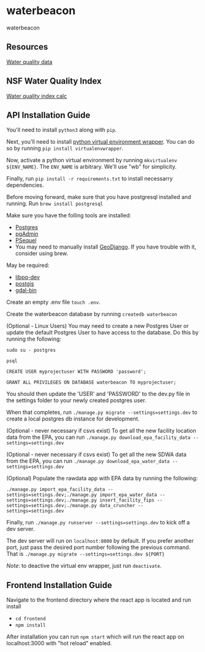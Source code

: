 # waterbeacon

waterbeacon

## Resources

[Water quality data](https://www.waterqualitydata.us/)

## NSF Water Quality Index

[Water quality index calc](http://home.eng.iastate.edu/~dslutz/dmrwqn/water_quality_index_calc.htm)

## API Installation Guide

You'll need to install `python3` along with `pip`.

Next, you'll need to install [python virtual environment wrapper](https://virtualenvwrapper.readthedocs.io/en/latest/). You can do so by running `pip install virtualenvwrapper`.

Now, activate a python virtual environment by running `mkvirtualenv ${ENV_NAME}`. The `ENV_NAME` is arbitrary. We'll use "wb" for simplicity.

Finally, run `pip install -r requirements.txt` to install necessarry dependencies.

Before moving forward, make sure that you have postgresql installed and running. Run `brew install postgresql`

Make sure you have the folling tools are installed:

* [Postgres](https://postgresapp.com/downloads.html)
* [pgAdmin](https://www.postgresql.org/ftp/pgadmin/pgadmin4)
* [PSequel](http://www.psequel.com/)
* You may need to manually install [GeoDjango](https://docs.djangoproject.com/en/1.11/ref/contrib/gis/install/#homebrew). If you have trouble with it, consider using brew.

May be required:
* [libpq-dev](https://pypi.org/project/libpq-dev/)
* [postgis](https://postgis.net/install/)
* [gdal-bin](https://gdal.org/)

Create an empty .env file `touch .env`.

Create the waterbeacon database by running `createdb waterbeacon`

(Optional - Linux Users) You may need to create a new Postgres User or update the default Postgres User to have access to the database.  Do this by running the following:

    sudo su - postgres

    psql

    CREATE USER myprojectuser WITH PASSWORD 'password';
    
    GRANT ALL PRIVILEGES ON DATABASE waterbeacon TO myprojectuser;

You should then update the 'USER' and 'PASSWORD' to the dev.py file in the settings folder to your newly created postgres user.

When that completes, run `./manage.py migrate --settings=settings.dev` to create a local postgres db instance for development.

(Optional - never necessary if csvs exist) To get all the new facility location data from the EPA, you can run `./manage.py download_epa_facility_data --settings=settings.dev`

(Optional - never necessary if csvs exist) To get all the new SDWA data from the EPA, you can run `./manage.py download_epa_water_data --settings=settings.dev`

(Optional) Populate the rawdata app with EPA data by running the following:

`./manage.py import_epa_facility_data --settings=settings.dev;./manage.py import_epa_water_data --settings=settings.dev;./manage.py insert_facility_fips --settings=settings.dev;./manage.py data_cruncher --settings=settings.dev`

Finally, run `./manage.py runserver --settings=settings.dev` to kick off a dev server.

The dev server will run on `localhost:8000` by default. If you prefer another port, just pass the desired port number following the previous command. That is `./manage.py migrate --settings=settings.dev ${PORT}`

_Note_: to deactive the virtual env wrapper, just run `deactivate`.

## Frontend Installation Guide

Navigate to the frontend directory where the react app is located and run install

* `cd frontend`
* `npm install`

After installation you can run `npm start` which will run the react app on localhost:3000 with "hot reload" enabled.
